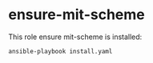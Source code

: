 # ensure-mit-scheme

This role ensure mit-scheme is installed:

```bash
ansible-playbook install.yaml
```
